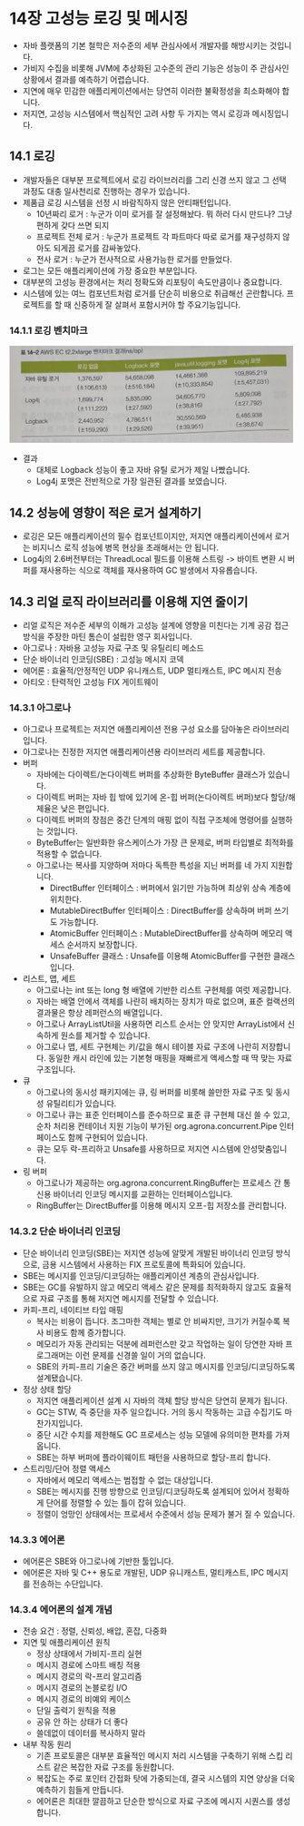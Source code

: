 # 14장 고성능 로깅 및 메시징

* 자바 플랫폼의 기본 철학은 저수준의 세부 관심사에서 개발자를 해방시키는 것입니다.
* 가비지 수집을 비롯해 JVM에 추상화된 고수준의 관리 기능은 성능이 주 관심사인 상황에서 결과를 예측하기 어렵습니다.
* 지연에 매우 민감한 애플리케이션에서는 당연히 이러한 불확정성을 최소화해야 합니다.
* 저지연, 고성능 시스템에서 핵심적인 고려 사항 두 가지는 역시 로깅과 메시징입니다.

## 14.1 로깅

* 개발자들은 대부분 프로젝트에서 로깅 라이브러리를 그리 신경 쓰지 않고 그 선택 과정도 대충 일사천리로 진행하는 경우가 있습니다.
* 제품급 로깅 시스템을 선정 시 바람직하지 않은 안티패턴입니다.
  * 10년짜리 로거 : 누군가 이미 로거를 잘 설정해놨다. 뭐 하러 다시 만드나? 그냥 편하게 갖다 쓰면 되지
  * 프로젝트 전체 로거 : 누군가 프로젝트 각 파트마다 따로 로거를 재구성하지 않아도 되게끔 로거를 감싸놓았다.
  * 전사 로거 : 누군가 전사적으로 사용가능한 로거를 만들었다.
* 로그는 모든 애플리케이션에 가장 중요한 부분입니다.
* 대부분의 고성능 환경에서는 처리 정확도와 리포팅이 속도만큼이나 중요합니다.
* 시스템에 있는 여느 컴포넌트처럼 로거를 단순히 비용으로 취급해선 곤란합니다. 프로젝트를 할 때 신중하게 잘 살펴서 포함시커야 할 주요기능입니다.

### 14.1.1 로깅 벤치마크

<img src="img/benchmark.jpeg" width=500>

* 결과
    * 대체로 Logback 성능이 좋고 자바 유틸 로거가 제일 나빴습니다.
    * Log4j 포맷은 전반적으로 가장 일관된 결과를 보였습니다.

## 14.2 성능에 영향이 적은 로거 설계하기

* 로깅은 모든 애플리케이션의 필수 컴포넌트이지만, 저지연 애플리케이션에서 로거는 비지니스 로직 성능에 병목 현상을 초래해서는 안 됩니다.
* Log4j의 2.6버전부터는 ThreadLocal 필드를 이용해 스트링 -> 바이트 변환 시 버퍼를 재사용하는 식으로 객체를 재사용하여 GC 발생에서 자유롭습니다.

## 14.3 리얼 로직 라이브러리를 이용해 지연 줄이기

* 리얼 로직은 저수준 세부의 이해가 고성능 설계에 영향을 미친다는 기계 공감 접근 방식을 주장한 마틴 톰슨이 설립한 영구 회사입니다.
* 아그로나 : 자바용 고성능 자료 구조 및 유틸리티 메소드
* 단순 바이너리 인코딩(SBE) : 고성능 메시지 코덱
* 에어론 : 효율적/안정적인 UDP 유니캐스트, UDP 멀티캐스트, IPC 메시지 전송
* 아티오 : 탄력적인 고성능 FIX 게이트웨이

### 14.3.1 아그로나

* 아그로나 프로젝트는 저지연 애플리케이션 전용 구성 요소를 담아놓은 라이브러리입니다.
* 아그로나는 진정한 저지연 애플리케이션용 라이브러리 세트를 제공합니다.
* 버퍼
    * 자바에는 다이렉트/논다이렉트 버퍼를 추상화한 ByteBuffer 클래스가 있습니다.
    * 다이렉트 버퍼는 자바 힙 밖에 있기에 온-힙 버퍼(논다이렉트 버퍼)보다 할당/해제율은 낮은 편입니다.
    * 다이렉트 버퍼의 장점은 중간 단계의 매핑 없이 직접 구조체에 명령어를 실행하는 것입니다.
    * ByteBuffer는 일반화한 유스케이스가 가장 큰 문제로, 버퍼 타입별로 최적화를 적용할 수 없습니다.
    * 아그로나는 복사를 지양하며 저마다 독특한 특성을 지닌 버퍼를 네 가지 지원합니다.
        * DirectBuffer 인터페이스 : 버퍼에서 읽기만 가능하며 최상위 상속 계층에 위치한다.
        * MutableDirectBuffer 인터페이스 : DirectBuffer를 상속하며 버퍼 쓰기도 가능합니다.
        * AtomicBuffer 인터페이스 : MutableDirectBuffer를 상속하며 메모리 액세스 순서까지 보장합니다.
        * UnsafeBuffer 클래스 : Unsafe를 이용해 AtomicBuffer를 구현한 클래스입니다.
* 리스트, 맵, 세트
    * 아그로나는 int 또는 long 형 배열에 기반한 리스트 구현체를 여럿 제공합니다.
    * 자바는 배열 안에서 객체를 나란히 배치하는 장치가 따로 없으며, 표준 컬랙션의 결과물은 항상 레퍼런스의 배열입니다.
    * 아그로나 ArrayListUtil을 사용하면 리스트 순서는 안 맞지만 ArrayList에서 신속하게 원소를 제거할 수 있습니다.
    * 아그로나 맵, 세트 구현체는 키/값을 해시 테이블 자료 구조에 나란히 저장합니다. 동일한 캐시 라인에 있는 기본형 매핑을 재빠르게 액세스할 때 딱 맞는 자료 구조입니다.
* 큐
    * 아그로나의 동시성 패키지에는 큐, 링 버퍼를 비롯해 쓸만한 자료 구조 및 동시성 유틸리티가 있습니다.
    * 아그로나 큐는 표준 인터페이스를 준수하므로 표준 큐 구현체 대신 쓸 수 있고, 순차 처리용 컨테이너 지원 기능이 부가된 org.agrona.concurrent.Pipe 인터페이스도 함께 구현되어 있습니다.
    * 큐는 모두 락-프리하고 Unsafe를 사용하므로 저지연 시스템에 안성맞춤입니다.
* 링 버퍼
    * 아그로나가 제공하는 org.agrona.concurrent.RingBuffer는 프로세스 간 통신용 바이너리 인코딩 메시지를 교환하는 인터페이스입니다.
    * RingBuffer는 DirectBuffer를 이용해 메시지 오프-힙 저장소를 관리합니다.

### 14.3.2 단순 바이너리 인코딩

* 단순 바이너리 인코딩(SBE)는 저지연 성능에 알맞게 개발된 바이너리 인코딩 방식으로, 금용 시스템에서 사용하는 FIX 프로토콜에 특화되어 있습니다.
* SBE는 메시지를 인코딩/디코딩하는 애플리케이션 계층의 관심사입니다.
* SBE는 GC를 유발하지 않고 메모리 액세스 같은 문제를 최적화하지 않고도 효율적으로 자료 구조를 통해 저지연 메시지를 전달할 수 있습니다.
* 카피-프리, 네이티브 타입 매핑
    * 복사는 비용이 듭니다. 조그마한 객체는 별로 안 비싸지만, 크기가 커질수록 복사 비용도 함께 증가합니다.
    * 메모리가 자동 관리되는 덕분에 레퍼런스만 갖고 작업하는 일이 당연한 자바 프로그래머는 이런 문제를 신경쓸 일이 거의 없습니다.
    * SBE의 카피-프리 기술은 중간 버퍼를 쓰지 않고 메시지를 인코딩/디코딩하도록 설계됐습니다.
* 정상 상태 할당
    * 저지연 애플리케이션 설계 시 자바의 객체 할당 방식은 당연히 문제가 됩니다.
    * GC는 STW, 즉 중단을 자주 일으킵니다. 거의 동시 작동하는 고급 수집기도 마찬가지입니다.
    * 중단 시간 수치를 제한해도 GC 프로세스는 성능 모델에 유의미한 편차를 가져옵니다.
    * SBE는 하부 버퍼에 플라이웨이트 패턴을 사용하므로 할당-프리 합니다.
* 스트리밍/단어 정렬 액세스
    * 자바에서 메모리 액세스는 범접할 수 없는 대상입니다.
    * SBE는 메시지를 진행 방향으로 인코딩/디코딩하도록 설계되어 있어서 정확하게 단어를 정렬할 수 있는 틀이 잡혀 있습니다.
    * 정렬이 엉망인 상태에서는 프로세서 수준에서 성능 문제가 불거 질 수 있습니다.

### 14.3.3 에어론

* 에어론은 SBE와 아그로나에 기반한 툴입니다.
* 에어론은 자바 및 C++ 용도로 개발된, UDP 유니캐스트, 멀티캐스트, IPC 메시지를 전송하는 수단입니다.

### 14.3.4 에어론의 설계 개념

* 전송 요건 : 정렬, 신뢰성, 배압, 혼잡, 다중화
* 지연 및 애플리케이션 원칙
    * 정상 상태에서 가비지-프리 실현
    * 메시지 경로에 스마트 배칭 적용
    * 메시지 경로의 락-프리 알고리즘
    * 메시지 경로의 논블로킹 I/O
    * 메시지 경로의 비예외 케이스
    * 단일 출력기 원칙을 적용
    * 공유 안 하는 상태가 더 좋다
    * 쓸데없이 데이터를 복사하지 말라
* 내부 작동 원리
    * 기존 프로토콜은 대부분 효율적인 메시지 처리 시스템을 구축하기 위해 스킵 리스트 같은 복잡한 자료 구조를 동원합니다.
    * 복잡도는 주로 포인터 간접화 탓에 가중되는데, 결국 시스템의 지연 양상을 더욱 예측하기 힘들게 만듭니다.
    * 에어론은 최대한 깔끔하고 단순한 방식으로 자료 구조에 메시지 시퀀스를 생성합니다.


